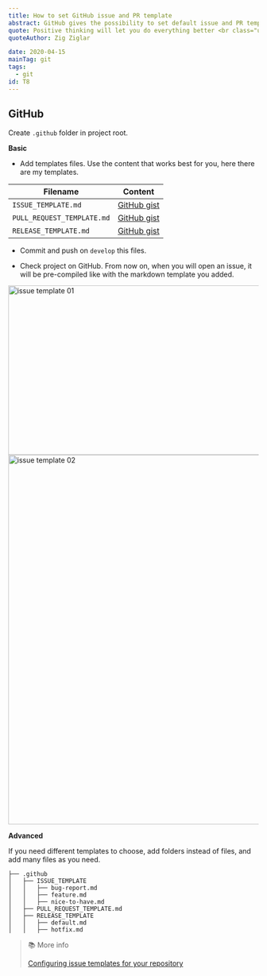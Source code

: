 ```yaml
---
title: How to set GitHub issue and PR template
abstract: GitHub gives the possibility to set default issue and PR templates.
quote: Positive thinking will let you do everything better <br class="u-ty-break-t">than negative thinking will
quoteAuthor: Zig Ziglar

date: 2020-04-15
mainTag: git
tags:
  - git
id: T8
---
```


## GitHub

Create `.github` folder in project root.

**Basic**

- Add templates files. Use the content that works best for you, here there are my templates.

| Filename                   | Content                                                                              |
|----------------------------|--------------------------------------------------------------------------------------|
| `ISSUE_TEMPLATE.md`        | [GitHub gist](https://gist.github.com/giuliachiola/1f3f3274e3187b3866c9a042cf3cf8fb) |
| `PULL_REQUEST_TEMPLATE.md` | [GitHub gist](https://gist.github.com/giuliachiola/95b303c820c3253e4a3239f28ed347ad) |
| `RELEASE_TEMPLATE.md`      | [GitHub gist](https://gist.github.com/giuliachiola/96d84c5313bf66ea1034856092624c17) |

- Commit and push on `develop` this files.

- Check project on GitHub. From now on, when you will open an issue, it will be pre-compiled like with the markdown template you added.

<img class="u-shadow" loading="lazy" src="https://res.cloudinary.com/giuliachiola/image/upload/v1586637232/super-blog/T8-issue-and-pr-templates/til-14-bug-report-01_fcauoy.jpg" alt="issue template 01" width="1440" height="341">

<img class="u-shadow" loading="lazy" src="https://res.cloudinary.com/giuliachiola/image/upload/v1586637233/super-blog/T8-issue-and-pr-templates/til-14-bug-report-02_ywp8su.jpg" alt="issue template 02" width="1168" height="744">


**Advanced**

If you need different templates to choose, add folders instead of files, and add many files as you need.

```shell
├── .github
│   ├── ISSUE_TEMPLATE
│   │   ├── bug-report.md
│   │   ├── feature.md
│   │   ├── nice-to-have.md
│   ├── PULL_REQUEST_TEMPLATE.md
│   ├── RELEASE_TEMPLATE
│   │   ├── default.md
│   │   ├── hotfix.md
```


> 📚 More info
>
> [Configuring issue templates for your repository](https://help.github.com/en/github/building-a-strong-community/configuring-issue-templates-for-your-repository)
